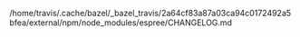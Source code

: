 /home/travis/.cache/bazel/_bazel_travis/2a64cf83a87a03ca94c0172492a5bfea/external/npm/node_modules/espree/CHANGELOG.md